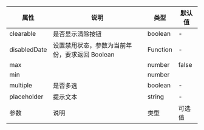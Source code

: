 属性 | 说明 | 类型 | 默认值 
------ | ------ | ------ | ---
|clearable|是否显示清除按钮|boolean|-|false|
|disabledDate|设置禁用状态，参数为当前年份，要求返回 Boolean|Function|-|()=>false|
max||number|false
min||number|
|multiple|是否多选|boolean|-|false|
|placeholder|提示文本|string|-|请选择年份|
|参数|说明|类型|可选值|默认值|